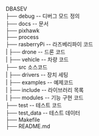 DBASEV  
├── debug -- 디버그 모드 정의  
├── docs -- 문서  
├── pixhawk  
├── process  
├── rasberryPi -- 라즈베리파이 코드  
|    ├── drone -- 드론 코드  
|        ├── vehicle -- 차량 코드  
├── src 소스코드  
|    ├── drivers -- 장치 세팅  
|    ├── examples -- 예제코드  
|    ├── include -- 라이브러리 목록  
|    ├── modules -- 기능 구현 코드  
├── test -- 테스트 코드  
├── test_data -- 테스트 데이터  
├── Makefile  
├── README.md  
